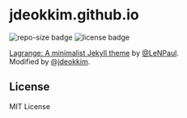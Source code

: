 # jdeokkim.github.io

![repo-size badge](https://img.shields.io/github/repo-size/jdeokkim/jdeokkim.github.io)
![license badge](https://img.shields.io/github/license/jdeokkim/jdeokkim.github.io)

[Lagrange: A minimalist Jekyll theme](https://github.com/LeNPaul/Lagrange) by [@LeNPaul](https://github.com/LeNPaul). \
Modified by [@jdeokkim](https://github.com/jdeokkim).

## License
MIT License